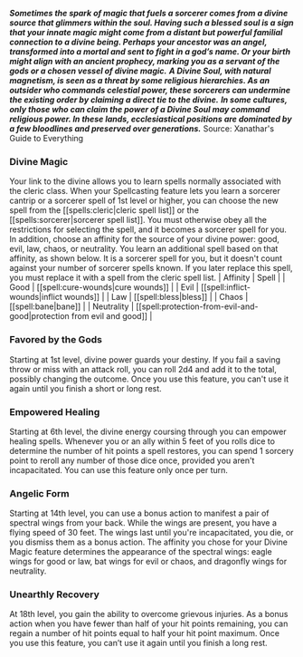 ***Sometimes the spark of magic that fuels a sorcerer comes from a divine source that glimmers within the soul. Having such a blessed soul is a sign that your innate magic might come from a distant but powerful familial connection to a divine being. Perhaps your ancestor was an angel, transformed into a mortal and sent to fight in a god’s name. Or your birth might align with an ancient prophecy, marking you as a servant of the gods or a chosen vessel of divine magic.***
***A Divine Soul, with natural magnetism, is seen as a threat by some religious hierarchies. As an outsider who commands celestial power, these sorcerers can undermine the existing order by claiming a direct tie to the divine.***
***In some cultures, only those who can claim the power of a Divine Soul may command religious power. In these lands, ecclesiastical positions are dominated by a few bloodlines and preserved over generations.***
Source: Xanathar's Guide to Everything
### Divine Magic
Your link to the divine allows you to learn spells normally associated with the cleric class. When your Spellcasting feature lets you learn a sorcerer cantrip or a sorcerer spell of 1st level or higher, you can choose the new spell from the [[spells:cleric|cleric spell list]] or the [[spells:sorcerer|sorcerer spell list]]. You must otherwise obey all the restrictions for selecting the spell, and it becomes a sorcerer spell for you.
In addition, choose an affinity for the source of your divine power: good, evil, law, chaos, or neutrality. You learn an additional spell based on that affinity, as shown below. It is a sorcerer spell for you, but it doesn't count against your number of sorcerer spells known. If you later replace this spell, you must replace it with a spell from the cleric spell list.
| Affinity | Spell |
| Good | [[spell:cure-wounds|cure wounds]] |
| Evil | [[spell:inflict-wounds|inflict wounds]] |
| Law | [[spell:bless|bless]] |
| Chaos | [[spell:bane|bane]] |
| Neutrality | [[spell:protection-from-evil-and-good|protection from evil and good]] |
### Favored by the Gods
Starting at 1st level, divine power guards your destiny. If you fail a saving throw or miss with an attack roll, you can roll 2d4 and add it to the total, possibly changing the outcome.
Once you use this feature, you can't use it again until you finish a short or long rest.
### Empowered Healing
Starting at 6th level, the divine energy coursing through you can empower healing spells. Whenever you or an ally within 5 feet of you rolls dice to determine the number of hit points a spell restores, you can spend 1 sorcery point to reroll any number of those dice once, provided you aren't incapacitated. You can use this feature only once per turn.
### Angelic Form
Starting at 14th level, you can use a bonus action to manifest a pair of spectral wings from your back. While the wings are present, you have a flying speed of 30 feet. The wings last until you're incapacitated, you die, or you dismiss them as a bonus action.
The affinity you chose for your Divine Magic feature determines the appearance of the spectral wings: eagle wings for good or law, bat wings for evil or chaos, and dragonfly wings for neutrality.
### Unearthly Recovery
At 18th level, you gain the ability to overcome grievous injuries. As a bonus action when you have fewer than half of your hit points remaining, you can regain a number of hit points equal to half your hit point maximum.
Once you use this feature, you can’t use it again until you finish a long rest.